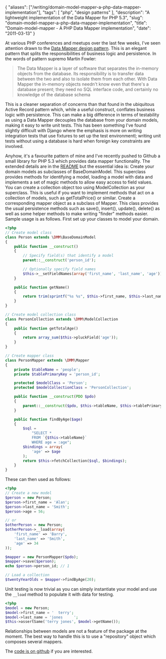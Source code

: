 {
    "aliases": ["/writing/domain-model-mapper-a-php-data-mapper-implementation"],
    "tags": [
        "php",
        "design patterns"
    ],
    "description": "A lightweight implementation of the Data Mapper for PHP 5.3",
    "slug": "domain-model-mapper-a-php-data-mapper-implementation",
    "title": "Domain-model-mapper - A PHP Data Mapper implementation",
    "date": "2011-03-13"
}

At various PHP conferences and meetups over the last few weeks, I've
seen attention drawn to the [Data Mapper design
pattern](http://martinfowler.com/eaaCatalog/dataMapper.html). This is an
elegant pattern that splits the responsibilities of business logic and
persistence. In the words of pattern supremo Martin Fowler:

> The Data Mapper is a layer of software that separates the in-memory
> objects from the database. Its responsibility is to transfer data
> between the two and also to isolate them from each other. With Data
> Mapper the in-memory objects needn't know even that there's a database
> present; they need no SQL interface code, and certainly no knowledge
> of the database schema

This is a cleaner separation of concerns than that found in the
ubiquitous Active Record pattern which, while a useful construct,
conflates business logic with persistence. This can make a big
difference in terms of testability as using a Data Mapper decouples the
database from your domain models, making it easy to write unit tests.
This has been something I've found slightly difficult with Django where
the emphasis is more on writing integration tests that use fixtures to
set up the test environmentl; writing unit tests without using a
database is hard when foreign key constraints are involved.

Anyhow, it's a favourite pattern of mine and I've recently pushed to
Github a small library for PHP 5.3 which provides data mapper
functionality. The extended details are in the
[README](https://github.com/codeinthehole/domain-model-mapper) but the
essential idea is: Create your domain models as subclasses of
BaseDomainModel. This superclass provides methods for identifying a
model, loading a model with data and implements a set of magic methods
to allow easy access to field values. You can create a collection object
too using ModelCollection as your superclass. This is useful if you want
to implement methods that act on a collection of models, such as
getTotalPrice() or similar. Create a corresponding mapper object as a
subclass of Mapper. This class provides the usual persistence methods
such as save(), insert(), update(), delete() as well as some helper
methods to make writing "finder" methods easier. Sample usage is as
follows. First set up your classes to model your domain.

``` php
<?php
// Create model class
class Person extends \DMM\BaseDomainModel
{
    public function __construct()
    {
        // Specify field(s) that identify a model
        parent::__construct('person_id');

        // Optionally specify field names
        $this->__setFieldNames(array('first_name', 'last_name', 'age'));
    }

    public function getName()
    {
        return trim(sprintf("%s %s", $this->first_name, $this->last_name));
    }
}

// Create model collection class
class PersonCollection extends \DMM\ModelCollection
{
    public function getTotalAge()
    {
        return array_sum($this->pluckField('age'));
    }
}

// Create mapper class
class PersonMapper extends \DMM\Mapper
{
    private $tableName = 'people';
    private $tablePrimaryKey = 'person_id';

    protected $modelClass = 'Person';
    protected $modelCollectionClass = 'PersonCollection';

    public function __construct(PDO $pdo)
    {
        parent::__construct($pdo, $this->tableName, $this->tablePrimaryKey);
    }

    public function findByAge($age)
    {
        $sql =
            "SELECT * 
            FROM `{$this->tableName}`
            WHERE age = :age";
        $bindings = array(
            'age' => $age
        );
        return $this->fetchCollection($sql, $bindings);
    }
}
```

These can then used as follows:

``` php
<?php
// Create a new model
$person = new Person;
$person->first_name = 'Alan';
$person->last_name = 'Smith';
$person->age = 56;

// or
$otherPerson = new Person;
$otherPerson->__load(array(
    'first_name' => 'Barry',
    'last_name' => 'Smith',
    'age' => 34
));

$mapper = new PersonMapper($pdo);
$mapper->save($person);
echo $person->person_id; // 1

// Load a collection
$twentyYearOlds = $mapper->findByAge(20);
```

Unit testing is now trivial as you can simply instantiate your model and
use the `__load` method to populate it with data for testing.

``` php
<?php
$model = new Person;
$model->first_name = '  terry';
$model->last_name = 'jones     ';
$this->assertSame('terry jones', $model->getName());
```

Relationships between models are not a feature of the package at the
moment. The best way to handle this is to use a "repository" object
which composes several mappers.

The [code is on
github](https://github.com/codeinthehole/domain-model-mapper) if you are
interested.

